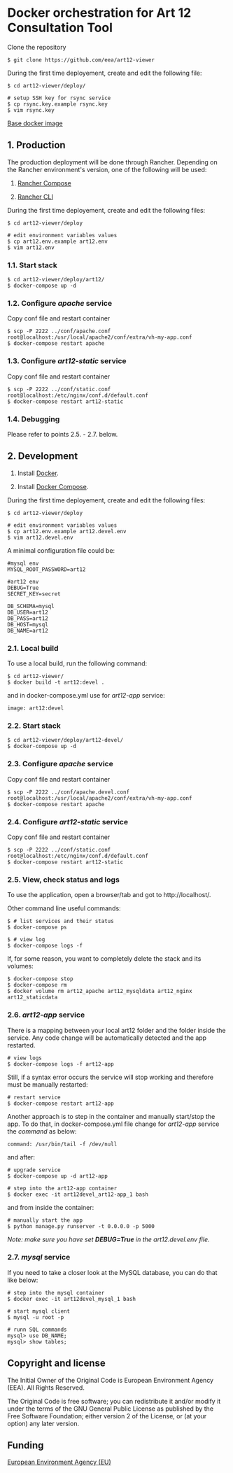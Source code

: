 # Docker orchestration for Art 12 Consultation Tool

Clone the repository

    $ git clone https://github.com/eea/art12-viewer

During the first time deployement, create and edit the following file:

    $ cd art12-viewer/deploy/

    # setup SSH key for rsync service
    $ cp rsync.key.example rsync.key
    $ vim rsync.key

[Base docker image](https://hub.docker.com/r/eeacms/art12-viewer/)

## 1. Production

The production deployment will be done through Rancher. Depending on the
Rancher environment's version, one of the following will be used:

1. [Rancher Compose](https://docs.rancher.com/rancher/v1.4/en/cattle/rancher-compose/)

2. [Rancher CLI](https://docs.rancher.com/rancher/v1.2/en/cli/)

During the first time deployement, create and edit the following files:

    $ cd art12-viewer/deploy

    # edit environment variables values
    $ cp art12.env.example art12.env
    $ vim art12.env

### 1.1. Start stack

    $ cd art12-viewer/deploy/art12/
    $ docker-compose up -d

### 1.2. Configure _apache_ service

Copy conf file and restart container

    $ scp -P 2222 ../conf/apache.conf root@localhost:/usr/local/apache2/conf/extra/vh-my-app.conf
    $ docker-compose restart apache

### 1.3. Configure _art12-static_ service

Copy conf file and restart container

    $ scp -P 2222 ../conf/static.conf root@localhost:/etc/nginx/conf.d/default.conf
    $ docker-compose restart art12-static

### 1.4. Debugging

Please refer to points 2.5. - 2.7. below.

## 2. Development

1. Install [Docker](https://www.docker.com/).

2. Install [Docker Compose](https://docs.docker.com/compose/).

During the first time deployement, create and edit the following files:

    $ cd art12-viewer/deploy

    # edit environment variables values
    $ cp art12.env.example art12.devel.env
    $ vim art12.devel.env

A minimal configuration file could be:

    #mysql env
    MYSQL_ROOT_PASSWORD=art12

    #art12 env
    DEBUG=True
    SECRET_KEY=secret

    DB_SCHEMA=mysql
    DB_USER=art12
    DB_PASS=art12
    DB_HOST=mysql
    DB_NAME=art12


### 2.1. Local build

To use a local build, run the following command:

    $ cd art12-viewer/
    $ docker build -t art12:devel .

and in docker-compose.yml use for _art12-app_ service:

    image: art12:devel

### 2.2. Start stack

    $ cd art12-viewer/deploy/art12-devel/
    $ docker-compose up -d

### 2.3. Configure _apache_ service

Copy conf file and restart container

    $ scp -P 2222 ../conf/apache.devel.conf root@localhost:/usr/local/apache2/conf/extra/vh-my-app.conf
    $ docker-compose restart apache

### 2.4. Configure _art12-static_ service

Copy conf file and restart container

    $ scp -P 2222 ../conf/static.conf root@localhost:/etc/nginx/conf.d/default.conf
    $ docker-compose restart art12-static

### 2.5. View, check status and logs

To use the application, open a browser/tab and got to http://localhost/.

Other command line useful commands:

    $ # list services and their status
    $ docker-compose ps

    $ # view log
    $ docker-compose logs -f

If, for some reason, you want to completely delete the stack and its volumes:

    $ docker-compose stop
    $ docker-compose rm
    $ docker volume rm art12_apache art12_mysqldata art12_nginx art12_staticdata

### 2.6. _art12-app_ service

There is a mapping between your local art12 folder and the folder inside the service.
Any code change will be automatically detected and the app restarted.

    # view logs
    $ docker-compose logs -f art12-app

Still, if a syntax error occurs the service will stop working and therefore must be
manually restarted:

    # restart service
    $ docker-compose restart art12-app

Another approach is to step in the container and manually start/stop the app.
To do that, in docker-compose.yml file change for _art12-app_ service the _command_ as below:

    command: /usr/bin/tail -f /dev/null

and after:

    # upgrade service
    $ docker-compose up -d art12-app

    # step into the art12-app container
    $ docker exec -it art12devel_art12-app_1 bash

and from inside the container:

    # manually start the app
    $ python manage.py runserver -t 0.0.0.0 -p 5000

_Note: make sure you have set **DEBUG=True** in the art12.devel.env file._

### 2.7. _mysql_ service

If you need to take a closer look at the MySQL database, you can do that like below:

    # step into the mysql container
    $ docker exec -it art12devel_mysql_1 bash

    # start mysql client
    $ mysql -u root -p

    # runn SQL commands
    mysql> use DB_NAME;
    mysql> show tables;

## Copyright and license

The Initial Owner of the Original Code is European Environment Agency (EEA).
All Rights Reserved.

The Original Code is free software;
you can redistribute it and/or modify it under the terms of the GNU
General Public License as published by the Free Software Foundation;
either version 2 of the License, or (at your option) any later
version.

## Funding

[European Environment Agency (EU)](http://eea.europa.eu)
